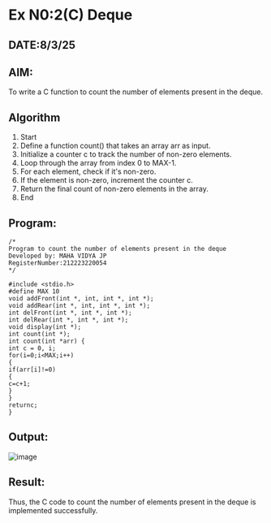 # Ex N0:2(C) Deque
## DATE:8/3/25
## AIM:
To write a C function to count the number of elements present in the deque.

## Algorithm
1. Start
2. Define a function count() that takes an array arr as input.
3. Initialize a counter c to track the number of non-zero elements.
4. Loop through the array from index 0 to MAX-1.
5. For each element, check if it's non-zero.
6. If the element is non-zero, increment the counter c.
7. Return the final count of non-zero elements in the array.
8. End

## Program:
```
/*
Program to count the number of elements present in the deque
Developed by: MAHA VIDYA JP
RegisterNumber:212223220054 
*/
```
```
#include <stdio.h> 
#define MAX 10
void addFront(int *, int, int *, int *); 
void addRear(int *, int, int *, int *); 
int delFront(int *, int *, int *);
int delRear(int *, int *, int *); 
void display(int *);
int count(int *);
int count(int *arr) { 
int c = 0, i; 
for(i=0;i<MAX;i++)
{
if(arr[i]!=0)
{
c=c+1;
}
}
returnc;
}
```
## Output:
![image](https://github.com/user-attachments/assets/63b765e3-ae74-4312-8362-c17dfc07c366)

## Result:
Thus, the C code to count the number of elements present in the deque is implemented successfully.
